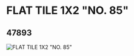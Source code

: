 # FLAT TILE 1X2 "NO. 85"
## 47893
![FLAT TILE 1X2 "NO. 85"](https://lc-www-live-s.legocdn.com/media/bricks/5/2/4212379.jpg)